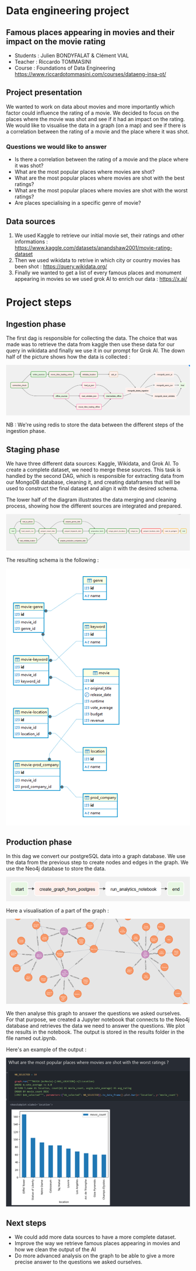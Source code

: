 # Data engineering project

## Famous places appearing in movies and their impact on the movie rating

- Students : Julien BONDYFALAT & Clément VIAL
- Teacher : Riccardo TOMMASINI
- Course : Foundations of Data Engineering https://www.riccardotommasini.com/courses/dataeng-insa-ot/

## Project presentation

We wanted to work on data about movies and more importantly which factor could influence the rating of a movie. We decided to focus on the places where the movie was shot and see if it had an impact on the rating. We would like to visualise the data in a graph (on a map) and see if there is a correlation between the rating of a movie and the place where it was shot.

### Questions we would like to answer

- Is there a correlation between the rating of a movie and the place where it was shot?
- What are the most popular places where movies are shot?
- What are the most popular places where movies are shot with the best ratings?
- What are the most popular places where movies are shot with the worst ratings?
- Are places specialising in a specific genre of movie?

## Data sources

1. We used Kaggle to retrieve our initial movie set, their ratings and other informations : https://www.kaggle.com/datasets/anandshaw2001/movie-rating-dataset
2. Then we used wikidata to retrive in which city or country movies has been shot : https://query.wikidata.org/
3. Finally we wanted to get a list of every famous places and monument appearing in movies so we used grok AI to enrich our data : https://x.ai/

# Project steps

## Ingestion phase

The first dag is responsible for collecting the data. The choice that was made was to retrieve the data from kaggle then use these data for our query in wikidata and finally we use it in our prompt for Grok AI. The down half of the picture shows how the data is collected :

![Ingestion graph](images/ingestion.png)

NB : We're using redis to store the data between the different steps of the ingestion phase.

## Staging phase

We have three different data sources: Kaggle, Wikidata, and Grok AI. To create a complete dataset, we need to merge these sources. This task is handled by the second DAG, which is responsible for extracting data from our MongoDB database, cleaning it, and creating dataframes that will be used to construct the final dataset and align it with the desired schema.

The lower half of the diagram illustrates the data merging and cleaning process, showing how the different sources are integrated and prepared.

![staging DAG](images/staging.png)

The resulting schema is the following :

![schema](images/schema.png)

## Production phase

In this dag we convert our postgreSQL data into a graph database. We use the data from the previous step to create nodes and edges in the graph. We use the Neo4j database to store the data.

![production DAG](images/prodDAG.png)

Here a visualisation of a part of the graph :

![Graphvisu](images/Graphvisu.png)

We then analyse this graph to answer the questions we asked ourselves. For that purpose, we created a Jupyter notebook that connects to the Neo4j database and retrieves the data we need to answer the questions. We plot the results in the notebook. The output is stored in the results folder in the file named out.ipynb.

Here's an example of the output :

![output for worst rating](images/worst_rating.png)

## Next steps

- We could add more data sources to have a more complete dataset.
- Improve the way we retrieve famous places appearing in movies and how we clean the output of the AI
- Do more advanced analysis on the graph to be able to give a more precise answer to the questions we asked ourselves.
